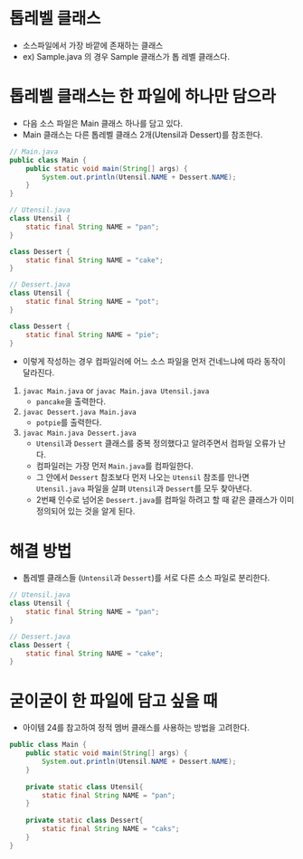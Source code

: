 # 톱레벨 클래스
- 소스파일에서 가장 바깥에 존재하는 클래스
- ex) Sample.java 의 경우 Sample 클래스가 톱 레벨 클래스다.

# 톱레벨 클래스는 한 파일에 하나만 담으라
- 다음 소스 파일은 Main 클래스 하나를 담고 있다.
- Main 클래스는 다른 톱레벨 클래스 2개(Utensil과 Dessert)를 참조한다.
```java
// Main.java
public class Main {
    public static void main(String[] args) {
        System.out.println(Utensil.NAME + Dessert.NAME);
    }
}

// Utensil.java
class Utensil {
    static final String NAME = "pan";
}

class Dessert {
    static final String NAME = "cake";
}

// Dessert.java
class Utensil {
    static final String NAME = "pot";
}

class Dessert {
    static final String NAME = "pie";
}
```
- 이렇게 작성하는 경우 컴파일러에 어느 소스 파일을 먼저 건네느냐에 따라 동작이 달라진다.
1. `javac Main.java` or `javac Main.java Utensil.java`
    - `pancake`을 출력한다.
2. `javac Dessert.java Main.java`
    - `potpie`를 출력한다.
3. `javac Main.java Dessert.java`
    - `Utensil`과 `Dessert` 클래스를 중복 정의했다고 알려주면서 컴파일 오류가 난다.
    - 컴파일러는 가장 먼저 `Main.java`를 컴파일한다.
    - 그 안에서 `Dessert` 참조보다 먼저 나오는 `Utensil` 참조를 만나면 `Utensil.java` 파일을 살펴 `Utensil`과 `Dessert`를 모두 찾아낸다.
    - 2번째 인수로 넘어온 `Dessert.java`를 컴파일 하려고 할 때 같은 클래스가 이미 정의되어 있는 것을 알게 된다.

# 해결 방법
- 톱레벨 클래스들 (`Untensil`과 `Dessert`)를 서로 다른 소스 파일로 분리한다.
```java
// Utensil.java
class Utensil {
    static final String NAME = "pan";
}

// Dessert.java
class Dessert {
    static final String NAME = "cake";
}
```

# 굳이굳이 한 파일에 담고 싶을 때
- 아이템 24를 참고하여 정적 멤버 클래스를 사용하는 방법을 고려한다.
```java
public class Main {
    public static void main(String[] args) {
        System.out.println(Utensil.NAME + Dessert.NAME);
    }
    
    private static class Utensil{
        static final String NAME = "pan";
    }
    
    private static class Dessert{
        static final String NAME = "caks";
    }
}
```
